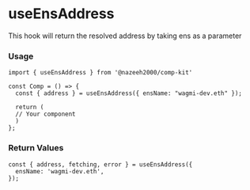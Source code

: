 # useEnsAddress

This hook will return the resolved address by taking ens as a parameter

### Usage

```tsx
import { useEnsAddress } from '@nazeeh2000/comp-kit'

const Comp = () => {
  const { address } = useEnsAddress({ ensName: "wagmi-dev.eth" });

  return (
  // Your component
  )
};
```

### Return Values

```tsx
const { address, fetching, error } = useEnsAddress({
  ensName: 'wagmi-dev.eth',
});
```
